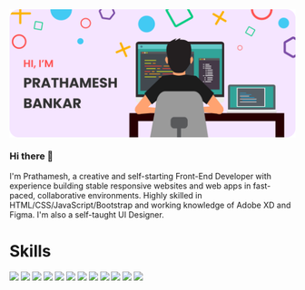 <style>
    img {
        display: inline-block;
    }
    .banner {
        display: block;
    }
</style>

<img class='banner' src='https://github.com/krudX/krudX/blob/main/github_banner.png'>

### Hi there 👋
I'm Prathamesh, a creative and self-starting Front-End Developer with experience building stable responsive websites and web apps in fast-paced, collaborative environments. Highly skilled in HTML/CSS/JavaScript/Bootstrap and working knowledge of Adobe XD and Figma. I'm also a self-taught UI Designer.

<h1>Skills</h1>
<img src='https://img.shields.io/badge/React-20232A?style=for-the-badge&logo=react&logoColor=61DAFB'> <img src='https://img.shields.io/badge/Express.js-404D59?style=for-the-badge'> <img src='https://img.shields.io/badge/Node.js-43853D?style=for-the-badge&logo=node.js&logoColor=white'> <img src='https://img.shields.io/badge/MongoDB-4EA94B?style=for-the-badge&logo=mongodb&logoColor=white'> <img src='https://img.shields.io/badge/JavaScript-F7DF1E?style=for-the-badge&logo=javascript&logoColor=black'> <img src='https://img.shields.io/badge/Node.js-43853D?style=for-the-badge&logo=node.js&logoColor=white'> <img src='https://img.shields.io/badge/HTML5-E34F26?style=for-the-badge&logo=html5&logoColor=white'> <img src='https://img.shields.io/badge/CSS3-1572B6?style=for-the-badge&logo=css3&logoColor=white'> <img src='https://img.shields.io/badge/Sass-CC6699?style=for-the-badge&logo=sass&logoColor=white'> <img src='https://img.shields.io/badge/Bootstrap-563D7C?style=for-the-badge&logo=bootstrap&logoColor=white'> <img src='https://img.shields.io/badge/Netlify-00C7B7?style=for-the-badge&logo=netlify&logoColor=white'> <img src='https://img.shields.io/badge/Wordpress-21759B?style=for-the-badge&logo=wordpress&logoColor=white'>


<!--
**krudX/krudX** is a ✨ _special_ ✨ repository because its `README.md` (this file) appears on your GitHub profile.

Here are some ideas to get you started:

- 🔭 I’m currently working on ...
- 🌱 I’m currently learning ...
- 👯 I’m looking to collaborate on ...
- 🤔 I’m looking for help with ...
- 💬 Ask me about ...
- 📫 How to reach me: ...
- 😄 Pronouns: ...
- ⚡ Fun fact: ...
-->
